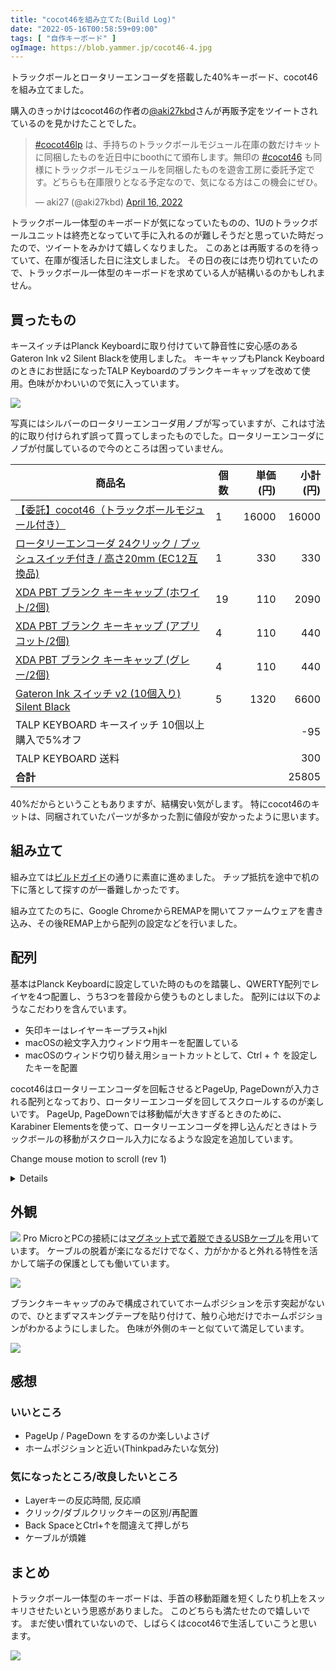 ```yaml
---
title: "cocot46を組み立てた(Build Log)"
date: "2022-05-16T00:58:59+09:00"
tags: [ "自作キーボード" ]
ogImage: https://blob.yammer.jp/cocot46-4.jpg
---
```


トラックボールとロータリーエンコーダを搭載した40%キーボード、cocot46を組み立てました。

購入のきっかけはcocot46の作者の[@aki27kbd](https://twitter.com/aki24kbd)さんが再販予定をツイートされているのを見かけたことでした。

<blockquote class="twitter-tweet"><p lang="ja" dir="ltr"><a href="https://twitter.com/hashtag/cocot46lp?src=hash&amp;ref_src=twsrc%5Etfw">#cocot46lp</a> は、手持ちのトラックボールモジュール在庫の数だけキットに同梱したものを近日中にboothにて頒布します。無印の <a href="https://twitter.com/hashtag/cocot46?src=hash&amp;ref_src=twsrc%5Etfw">#cocot46</a> も同様にトラックボールモジュールを同梱したものを遊舎工房に委託予定です。どちらも在庫限りとなる予定なので、気になる方はこの機会にぜひ。</p>&mdash; aki27 (@aki27kbd) <a href="https://twitter.com/aki27kbd/status/1515311831375843335?ref_src=twsrc%5Etfw">April 16, 2022</a></blockquote> <script async src="https://platform.twitter.com/widgets.js" charset="utf-8"></script>

トラックボール一体型のキーボードが気になっていたものの、1Uのトラックボールユニットは終売となっていて手に入れるのが難しそうだと思っていた時だったので、ツイートをみかけて嬉しくなりました。
このあとは再販するのを待っていて、在庫が復活した日に注文しました。
その日の夜には売り切れていたので、トラックボール一体型のキーボードを求めている人が結構いるのかもしれません。

<!--
ちなみにもともとの私のスタイルとしては、キーボードは40%のOrtholinearないしColumn staggeredな配列のもの、ポインティングデバイスはトラックボール([Kensington Orbit](https://www.kensington.com/ja-jp/p/%E8%A3%BD%E5%93%81/%E3%82%B3%E3%83%B3%E3%83%88%E3%83%AD%E3%83%BC%E3%83%AB/%E3%83%88%E3%83%A9%E3%83%83%E3%82%AF%E3%83%9C%E3%83%BC%E3%83%AB/%E3%82%AA%E3%83%BC%E3%83%93%E3%83%83%E3%83%88%E3%83%88%E3%83%A9%E3%83%83%E3%82%AF%E3%83%9C%E3%83%BC%E3%83%AB%E3%82%A6%E3%82%A3%E3%82%BA%E3%82%B9%E3%82%AF%E3%83%AD%E3%83%BC%E3%83%AB%E3%83%AA%E3%83%B3%E3%82%B0/))を使っていました。
-->

## 買ったもの

キースイッチはPlanck Keyboardに取り付けていて静音性に安心感のあるGateron Ink v2 Silent Blackを使用しました。
キーキャップもPlanck Keyboardのときにお世話になったTALP Keyboardのブランクキーキャップを改めて使用。色味がかわいいので気に入っています。

![](https://blob.yammer.jp/cocot46-0.jpg)

写真にはシルバーのロータリーエンコーダ用ノブが写っていますが、これは寸法的に取り付けられず誤って買ってしまったものでした。ロータリーエンコーダにノブが付属しているので今のところは困っていません。

| 商品名 | 個数 | 単価(円) | 小計(円) |
| --- | --- | ---:| ---:|
| [【委託】cocot46（トラックボールモジュール付き）](https://shop.yushakobo.jp/products/2817?variant=40863445549217) | 1 | 16000 | 16000 |
| [ロータリーエンコーダ 24クリック / プッシュスイッチ付き / 高さ20mm (EC12互換品)](https://shop.yushakobo.jp/products/3762) | 1 | 330 |  330 |
| [XDA PBT ブランク キーキャップ (ホワイト/2個)](https://talpkeyboard.net/items/60f987230d4f3a07a4652ec3) | 19 | 110 | 2090 |
| [XDA PBT ブランク キーキャップ (アプリコット/2個)](https://talpkeyboard.net/items/616a3e71ac36613c126c4fa0) | 4 | 110 | 440 |
| [XDA PBT ブランク キーキャップ (グレー/2個)](https://talpkeyboard.stores.jp/items/5b6e593d5f78663893000482) | 4 | 110 | 440 |
| [Gateron Ink スイッチ v2 (10個入り) Silent Black](https://shop.yushakobo.jp/products/gateron-ink-switches) | 5 | 1320 | 6600 |
| TALP KEYBOARD キースイッチ 10個以上購入で5%オフ |   |      | -95 |
| TALP KEYBOARD 送料 |   |     | 300 |
| __合計__ |   |     | 25805 |

40%だからということもありますが、結構安い気がします。
特にcocot46のキットは、同梱されていたパーツが多かった割に値段が安かったように思います。

## 組み立て

組み立ては[ビルドガイド](https://github.com/aki27kbd/cocot46/blob/main/doc/buildguide.md)の通りに素直に進めました。
チップ抵抗を途中で机の下に落として探すのが一番難しかったです。

組み立てたのちに、Google ChromeからREMAPを開いてファームウェアを書き込み、その後REMAP上から配列の設定などを行いました。

## 配列

基本はPlanck Keyboardに設定していた時のものを踏襲し、QWERTY配列でレイヤを4つ配置し、うち3つを普段から使うものとしました。
配列には以下のようなこだわりを含んでいます。

- 矢印キーはレイヤーキープラス+hjkl
- macOSの絵文字入力ウィンドウ用キーを配置している
- macOSのウィンドウ切り替え用ショートカットとして、Ctrl + ↑ を設定したキーを配置

cocot46はロータリーエンコーダを回転させるとPageUp, PageDownが入力される配列となっており、ロータリーエンコーダを回してスクロールするのが楽しいです。
PageUp, PageDownでは移動幅が大きすぎるときのために、Karabiner Elementsを使って、ロータリーエンコーダを押し込んだときはトラックボールの移動がスクロール入力になるような設定を追加しています。

Change mouse motion to scroll (rev 1)

<details>

![cocot46のキーマップ](https://blob.yammer.jp/keymap_cheatsheet_cocot46.png)

</details>

## 外観

![](https://blob.yammer.jp/cocot46-2.jpg)
Pro MicroとPCの接続には[マグネット式で着脱できるUSBケーブル](https://www.amazon.co.jp/%E3%82%B5%E3%83%B3%E3%83%AF%E3%83%80%E3%82%A4%E3%83%AC%E3%82%AF%E3%83%88-microUSB%E3%82%B1%E3%83%BC%E3%83%96%E3%83%AB-%E3%83%9E%E3%82%B0%E3%83%8D%E3%83%83%E3%83%88%E7%9D%80%E8%84%B1%E5%BC%8F-QuickCharge-500-USB060/dp/B07GQVHP67/ref=asc_df_B07GQVHP67/)を用いています。
ケーブルの脱着が楽になるだけでなく、力がかかると外れる特性を活かして端子の保護としても働いています。

![](https://blob.yammer.jp/cocot46-3.jpg)

ブランクキーキャップのみで構成されていてホームポジションを示す突起がないので、ひとまずマスキングテープを貼り付けて、触り心地だけでホームポジションがわかるようにしました。
色味が外側のキーと似ていて満足しています。

![](https://blob.yammer.jp/cocot46-4.jpg)

<!--
![](https://blob.yammer.jp/cocot46-5.jpg)
-->

## 感想

### いいところ

- PageUp / PageDown をするのか楽しいよさげ
- ホームポジションと近い(Thinkpadみたいな気分)

### 気になったところ/改良したいところ

- Layerキーの反応時間, 反応順
- クリック/ダブルクリックキーの区別/再配置
- Back SpaceとCtrl+↑を間違えて押しがち
- ケーブルが煩雑

## まとめ

トラックボール一体型のキーボードは、手首の移動距離を短くしたり机上をスッキリさせたいという思惑がありました。
このどちらも満たせたので嬉しいです。
まだ使い慣れていないので、しばらくはcocot46で生活していこうと思います。

![](https://blob.yammer.jp/cocot46-1.jpg)


